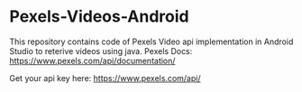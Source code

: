# Pexels-Videos-Android
This repository contains code of Pexels Video api implementation in Android Studio to reterive videos using java.
Pexels Docs: https://www.pexels.com/api/documentation/

Get your api key here: https://www.pexels.com/api/
